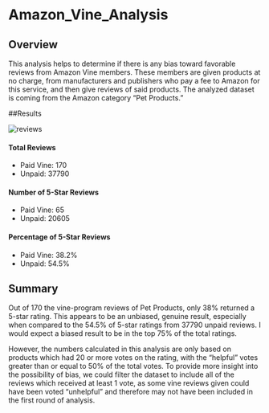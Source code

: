 # Amazon_Vine_Analysis

## Overview 

This analysis helps to determine if there is any bias toward favorable reviews from Amazon Vine members. These members are given products at no charge, from manufacturers and publishers who pay a fee to Amazon for this service, and then give reviews of said products. The analyzed dataset is coming from the Amazon category “Pet Products.”

##Results

![reviews](https://user-images.githubusercontent.com/105808695/191856994-2e1ba5fe-0dab-4265-ac34-164832344e95.png)


#### Total Reviews

-	Paid Vine: 170
-	Unpaid: 37790

#### Number of 5-Star Reviews

-	Paid Vine: 65
-	Unpaid: 20605

#### Percentage of 5-Star Reviews

-	Paid Vine: 38.2%
-	Unpaid: 54.5%

## Summary

Out of 170 the vine-program reviews of Pet Products, only 38% returned a 5-star rating. This appears to be an unbiased, genuine result, especially when compared to the 54.5% of 5-star ratings from 37790 unpaid reviews. I would expect a biased result to be in the top 75% of the total ratings.

However, the numbers calculated in this analysis are only based on products which had 20 or more votes on the rating, with the “helpful” votes greater than or equal to 50% of the total votes. To provide more insight into the possibility of bias, we could filter the dataset to include all of the reviews which received at least 1 vote, as some vine reviews given could have been voted “unhelpful” and therefore may not have been included in the first round of analysis.
